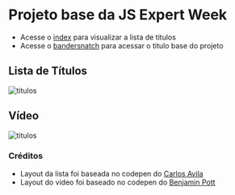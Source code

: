 # Projeto base da JS Expert Week

- Acesse o [index](./aula01/public/index/index.html) para visualizar a lista de titulos
- Acesse o [bandersnatch](./aula01/public/bandersnatch/index.html) para acessar o titulo base do projeto

## Lista de Títulos

![titulos](./aula1/prints/titulos.png)

## Vídeo

![titulos](./aula1/prints/demo.png)

### Créditos

- Layout da lista foi baseada no  codepen do [Carlos Avila
](https://codepen.io/cb2307/pen/XYxyeY)
- Layout do video foi baseado no codepen do [Benjamin Pott](https://codepen.io/benjipott/pen/JELELN)